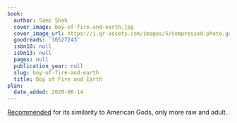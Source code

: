 ```yaml
---
book:
  author: Sami Shah
  cover_image: boy-of-fire-and-earth.jpg
  cover_image_url: https://i.gr-assets.com/images/S/compressed.photo.goodreads.com/books/1509709740l/36527243._SY475_.jpg
  goodreads: '36527243'
  isbn10: null
  isbn13: null
  pages: null
  publication_year: null
  slug: boy-of-fire-and-earth
  title: Boy of Fire and Earth
plan:
  date_added: 2020-06-14
---
```


[Recommended](https://www.reddit.com/r/Fantasy/comments/gzysv5/what_south_asian_scifi_can_tell_us_about_our_world/ftkmh44/)
for its similarity to American Gods, only more raw and adult.
